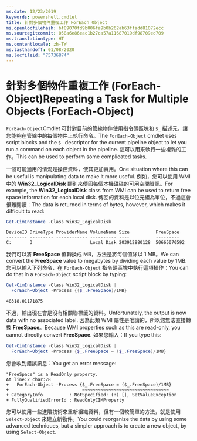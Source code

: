 ```yaml
---
ms.date: 12/23/2019
keywords: powershell,cmdlet
title: 針對多個物件重複工作 ForEach Object
ms.openlocfilehash: bf89070fd9b006fa9b0b262ab63ffadd81072ecc
ms.sourcegitcommit: 058a6e86eac1b27ca57a11687019df98709ed709
ms.translationtype: HT
ms.contentlocale: zh-TW
ms.lasthandoff: 01/08/2020
ms.locfileid: "75736874"
---
```

# <a name="repeating-a-task-for-multiple-objects-foreach-object"></a><span data-ttu-id="4de88-103">針對多個物件重複工作 (ForEach-Object)</span><span class="sxs-lookup"><span data-stu-id="4de88-103">Repeating a Task for Multiple Objects (ForEach-Object)</span></span>

<span data-ttu-id="4de88-104">`ForEach-Object`Cmdlet 可針對目前的管線物件使用指令碼區塊和 `$_` 描述元，讓您能夠在管線中的每個物件上執行命令。</span><span class="sxs-lookup"><span data-stu-id="4de88-104">The `ForEach-Object` cmdlet uses script blocks and the `$_` descriptor for the current pipeline object to let you run a command on each object in the pipeline.</span></span> <span data-ttu-id="4de88-105">這可以用來執行一些複雜的工作。</span><span class="sxs-lookup"><span data-stu-id="4de88-105">This can be used to perform some complicated tasks.</span></span>

<span data-ttu-id="4de88-106">一個可能適用的情況是操控資料，使其更加實用。</span><span class="sxs-lookup"><span data-stu-id="4de88-106">One situation where this can be useful is manipulating data to make it more useful.</span></span> <span data-ttu-id="4de88-107">例如，您可以使用 WMI 中的 **Win32_LogicalDisk** 類別來傳回每個本機磁碟的可用空間資訊。</span><span class="sxs-lookup"><span data-stu-id="4de88-107">For example, the **Win32_LogicalDisk** class from WMI can be used to return free space information for each local disk.</span></span> <span data-ttu-id="4de88-108">傳回的資料是以位元組為單位，不過這會很難閱讀︰</span><span class="sxs-lookup"><span data-stu-id="4de88-108">The data is returned in terms of bytes, however, which makes it difficult to read:</span></span>

```powershell
Get-CimInstance -Class Win32_LogicalDisk
```

```Output
DeviceID DriveType ProviderName VolumeName Size          FreeSpace
-------- --------- ------------ ---------- ----          ---------
C:       3                      Local Disk 203912880128  50665070592
```

<span data-ttu-id="4de88-109">我們可以將 **FreeSpace** 值轉換成 MB，方法是將每個值除以 1 MB。</span><span class="sxs-lookup"><span data-stu-id="4de88-109">We can convert the **FreeSpace** value to megabytes by dividing each value by 1MB.</span></span> <span data-ttu-id="4de88-110">您可以輸入下列命令，在 `ForEach-Object` 指令碼區塊中執行這項操作︰</span><span class="sxs-lookup"><span data-stu-id="4de88-110">You can do that in a `ForEach-Object` script block by typing:</span></span>

```powershell
Get-CimInstance -Class Win32_LogicalDisk |
  ForEach-Object -Process {($_.FreeSpace)/1MB}
```

```Output
48318.01171875
```

<span data-ttu-id="4de88-111">不過，輸出現在會是沒有相關聯標籤的資料。</span><span class="sxs-lookup"><span data-stu-id="4de88-111">Unfortunately, the output is now data with no associated label.</span></span> <span data-ttu-id="4de88-112">因為此類 WMI 屬性是唯讀的，所以您無法直接轉換 **FreeSpace**。</span><span class="sxs-lookup"><span data-stu-id="4de88-112">Because WMI properties such as this are read-only, you cannot directly convert **FreeSpace**.</span></span> <span data-ttu-id="4de88-113">如果您輸入︰</span><span class="sxs-lookup"><span data-stu-id="4de88-113">If you type this:</span></span>

```powershell
Get-CimInstance -Class Win32_LogicalDisk |
  ForEach-Object -Process {$_.FreeSpace = ($_.FreeSpace)/1MB}
```

<span data-ttu-id="4de88-114">您會收到錯誤訊息：</span><span class="sxs-lookup"><span data-stu-id="4de88-114">You get an error message:</span></span>

```Output
"FreeSpace" is a ReadOnly property.
At line:2 char:28
+   ForEach-Object -Process {$_.FreeSpace = ($_.FreeSpace)/1MB}
+                            ~~~~~~~~~~~~~~~~~~~~~~~~~~~~~~~~~
+ CategoryInfo          : NotSpecified: (:) [], SetValueException
+ FullyQualifiedErrorId : ReadOnlyCIMProperty
```

<span data-ttu-id="4de88-115">您可以使用一些進階技術來重新組織資料，但有一個較簡單的方法，就是使用 `Select-Object` 來建立新物件。</span><span class="sxs-lookup"><span data-stu-id="4de88-115">You could reorganize the data by using some advanced techniques, but a simpler approach is to create a new object, by using `Select-Object`.</span></span>
